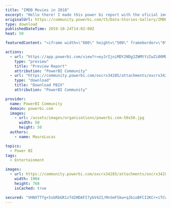 ```yaml
---
title: "IMDB Movies in 2018"
excerpt: "Hello there! I made this power bi report with the oficial imdb databse and IMDbPY pyhton package to get de url image."
originalUrl: https://community.powerbi.com/t5/Data-Stories-Gallery/IMDB-Movies-in-2018/m-p/827908
type: download
publishedDateTime: 2019-10-24T14:02:00Z
heat: 50

featuredContent: "<iframe width=\"800\" height=\"500\" frameborder=\"0\" src=\"https://app.powerbi.com/view?r=eyJrIjoiMDY2NDg2ZWMtYzIwZi00MDNhLWE3MWQtNWVmYzA1ODEyZGY4IiwidCI6IjI1ZjdlNGIzLTJiYTUtNDM1Yi04NzE4LWFkZDAwNmVhNzI3NiJ9\"></iframe>"

actions:
  - url: "https://app.powerbi.com/view?r=eyJrIjoiMDY2NDg2ZWMtYzIwZi00MDNhLWE3MWQtNWVmYzA1ODEyZGY4IiwidCI6IjI1ZjdlNGIzLTJiYTUtNDM1Yi04NzE4LWFkZDAwNmVhNzI3NiJ9"
    type: "preview"
    title: "Preview Report"
    attribution: "PowerBI Community"
  - url: "https://community.powerbi.com/oxcrx34285/attachments/oxcrx34285/DataStoriesGallery/3086/2/2018%20IMDb.pbix"
    type: "download"
    title: "Download PBIX"
    attribution: "PowerBI Community"

provider:
  name: PowerBI Community
  domain: powerbi.com
  images:
    - url: /assets/images/organizations/powerbi.com-50x50.jpg
      width: 50
      height: 50
  authors:
    - name: MauroLucas

topics:
  - Power BI
tags:
  - Entertainment

images:
  - url: https://community.powerbi.com/oxcrx34285/attachments/oxcrx34285/DataStoriesGallery/3086/1/Movies%202018.png
    width: 1904
    height: 768
    isCached: true

secured: "VHNXTTfg+5sbRbGR1zfd2HDAFI7ybV42I/MnSmFSkw+qJbioBFCI2KCr+iTCwyO0/apeASmVQNlhA6sBWSsUMjDuVfhiUT49Pe5GldrQwqCAWxq3eq1M7iu2HenCKzVoUbWdYnAZMSa7lb3UMc+cL9u20Ll0twDSykYz4uvfKw6m+biw3gPl1irRVVxLcU3UcwyOuQxPW13KCctfZ/9UwiF7uaY0vfCQXFff58WtDj1Qy50HAU4I0Ay9HxniQDWrsyd15i+am1DzJfpYXoqs6e2e/4HOUUafDrNTlJQWmfjz5m178Mb7XWZXhOHkGgHhjRjUJj8NnNcAH38yxWbJ0ST774CCFOlnzR4gvg0o0F+jkDybNzOXPy4+K04lSD1BNj4kEQKQ1TANyW7O1qI1fw==;hOnjXqUmWz87gLGTTIRxzg=="
---
```


